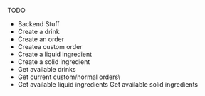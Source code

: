 TODO
- Backend Stuff
- Create a drink
- Create an order
- Createa custom order
- Create a liquid ingredient
- Create a solid ingredient
- Get available drinks
- Get current custom/normal orders\
- Get available liquid ingredients
  Get available solid ingredients